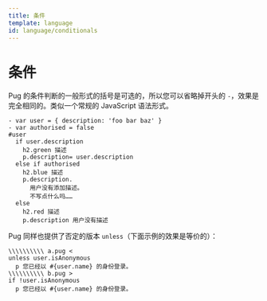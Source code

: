 ```yaml
---
title: 条件
template: language
id: language/conditionals
---
```


# 条件

Pug 的条件判断的一般形式的括号是可选的，所以您可以省略掉开头的 `-`，效果是完全相同的。类似一个常规的 JavaScript 语法形式。

```pug-preview
- var user = { description: 'foo bar baz' }
- var authorised = false
#user
  if user.description
    h2.green 描述
    p.description= user.description
  else if authorised
    h2.blue 描述
    p.description.
      用户没有添加描述。
      不写点什么吗……
  else
    h2.red 描述
    p.description 用户没有描述
```

Pug 同样也提供了否定的版本 `unless`（下面示例的效果是等价的）：

```pug-preview-readonly
\\\\\\\\\\ a.pug <
unless user.isAnonymous
  p 您已经以 #{user.name} 的身份登录。
\\\\\\\\\\ b.pug >
if !user.isAnonymous
  p 您已经以 #{user.name} 的身份登录。
```
